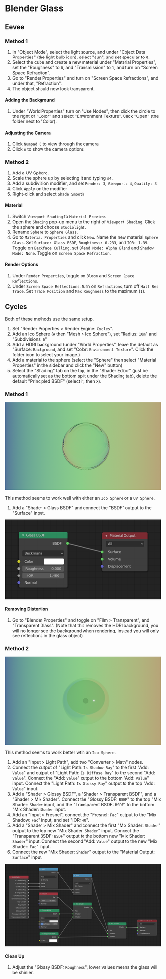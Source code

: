 # Blender Glass

## Eevee

### Method 1

1. In "Object Mode", select the light source, and under "Object Data Properties" (the light bulb icon), select "sun", and set specular to `0`.
2. Select the cube and create a new material under "Material Properties", set the "Roughness" to `0`, and "Transmission" to `1`, and turn on "Screen Space Refraction".
3. Go to "Render Properties" and turn on "Screen Space Refractions", and under that, "Refraction".
4. The object should now look transparent.

#### Adding the Background

1. Under "World Properties" turn on "Use Nodes", then click the circle to the right of "Color" and select "Environment Texture". Click "Open" (the folder next to "Color).

#### Adjusting the Camera

1. Click `Numpad 0` to view through the camera
2. Click `n` to show the camera options

### Method 2

1. Add a UV Sphere.
2. Scale the sphere up by selecting it and typing `s4`.
3. Add a subdivision modifier, and set `Render: 3`, `Viewport: 4`, `Quality: 3`
4. Click `Apply` on the modifier
5. Right-click and select `Shade Smooth`

#### Material

1. Switch `Viewport Shading` to `Material Preview`.
2. Open the `Shading` pop-up menu to the right of `Viewport Shading`. Click the sphere and choose `Studiolight`.
3. Rename `Sphere` to `Sphere Glass`.
4. Go to `Material Properties` and click `New`. Name the new material `Sphere Glass`. Set `Surface: Glass BSDF`, `Roughtness: 0.233`, and `IOR: 1.39`. Toggle on `Backface Culling`, set `Blend Mode: Alpha Blend` and `Shadow Mode: None`. Toggle on `Screen Space Refraction`.

#### Render Options

1. Under `Render Properties`, toggle on `Bloom` and `Screen Space Reflections`.
2. Under `Screen Space Reflections`, turn on `Refractions`, turn off `Half Res Trace`. Set `Trace Position` and `Max Roughness` to the maximum (`1`).

## Cycles

Both of these methods use the same setup.

1. Set "Render Properties > Render Engine: `Cycles`".
2. Add an Ico Sphere (`A` then "Mesh > Ico Sphere"), set "Radius: `10m`" and "Subdivisions: `6`"
3. Add a HDRI background (under "World Properties", leave the default as "Surface: `Background`, and set "Color: `Environment Texture`". Click the folder icon to select your image.)
4. Add a material to the sphere (select the "Sphere" then select "Material Properties" in the sidebar and click the "New" button)
5. Select the "Shading" tab on the top, in the "Shader Editor" (just be automatically set as the bottom split under the Shading tab), delete the default "Principled BSDF" (select it, then `X`).

### Method 1

![Glass 1](assets/blender-glass-1.png)

This method seems to work well with either an `Ico Sphere` or a `UV Sphere`.

1. Add a "Shader > Glass BSDF" and connect the "BSDF" output to the "Surface" input.

[![Glass 1 Nodes](assets/blender-glass-1-nodes.png)]((assets/blender-glass-1-nodes.png))

#### Removing Distortion

1. Go to "Blender Properties" and toggle on "Film > Transparent", and "Transparent Glass". (Note that this removes the HDRI background, you will no longer see the background when rendering, instead you will only see reflections in the glass object).

### Method 2

[![Glass 2 Nodes](assets/blender-glass-2.png)]((assets/blender-glass-1.png))

This method seems to work better wtih an `Ico Sphere`.

1. Add an "Input > Light Path", add two "Converter > Math" nodes.
2. Connect the output of "Light Path: `Is Shadow Ray`" to the first "Add: `Value`" and output of "Light Path: `Is Diffuse Ray`" to the second "Add: `Value`". Connect the "Add: `Value`" output to the bottom "Add: `Value`" input. Connect the "Light Path: `Is Glossy Ray`" output to the top "Add: `Value`" input.
3. Add a "Shader > Glossy BSDF", a "Shader > Transparent BSDF", and a "Shader > Mix Shader". Connect the "Glossy BSDF: `BSDF`" to the top "Mix Shader: `Shader` input, and the "Transparent BSDF: `BSDF`" to the bottom "Mix Shader: `Shader` input.
4. Add an "Input > Fresnel", connect the "Fresnel: `Fac`" output to the "Mix Shadow: `Fac`" input, and set "IOR: `40`".
5. Add a "Shader > Mix Shader" and connect the first "Mix Shader: `Shader`" output to the top new "Mix Shader: `Shader`" input. Connect the "Transparent BSDF: `BSDF`" output to the bottom new "Mix Shader: `Shader`" input. Connect the second "Add: `Value`" output to the new "Mix Shader: `Fac`" input.
6. Connect the new "Mix Shader: `Shader`" output to the "Material Output: `Surface`" input.

[![Glass 2 Nodes](assets/blender-glass-2-nodes.png)]((assets/blender-glass-2-nodes.png))

#### Clean Up

1. Adjust the "Glossy BSDF: `Roughness`", lower values means the glass will be shinier.